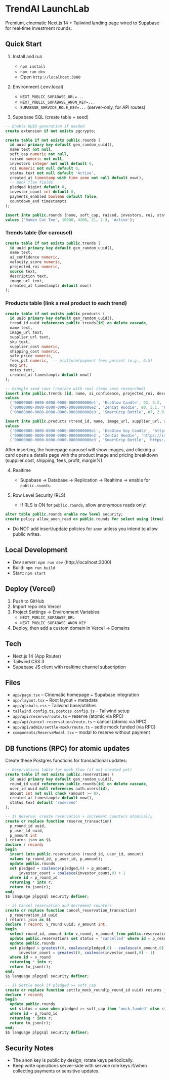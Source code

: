 # TrendAI LaunchLab

Premium, cinematic Next.js 14 + Tailwind landing page wired to Supabase for real‑time investment rounds.

## Quick Start

1. Install and run
   - `npm install`
   - `npm run dev`
   - Open `http://localhost:3000`

2. Environment (.env.local)
   - `NEXT_PUBLIC_SUPABASE_URL=...`
   - `NEXT_PUBLIC_SUPABASE_ANON_KEY=...`
   - `SUPABASE_SERVICE_ROLE_KEY=...` (server-only, for API routes)

3. Supabase SQL (create table + seed)
```sql
-- Enable UUID generation if needed
create extension if not exists pgcrypto;

create table if not exists public.rounds (
  id uuid primary key default gen_random_uuid(),
  name text not null,
  soft_cap numeric not null,
  raised numeric not null,
  investors integer not null default 0,
  roi numeric not null default 0,
  status text not null default 'Active',
  created_at timestamp with time zone not null default now(),
  -- mock flow fields
  pledged bigint default 0,
  investor_count int default 0,
  payments_enabled boolean default false,
  countdown_end timestamptz
);

insert into public.rounds (name, soft_cap, raised, investors, roi, status)
values ('Ramen Cat Tee', 10000, 4200, 21, 2.3, 'Active');
```

### Trends table (for carousel)
```sql
create table if not exists public.trends (
  id uuid primary key default gen_random_uuid(),
  name text,
  ai_confidence numeric,
  velocity_score numeric,
  projected_roi numeric,
  source text,
  description text,
  image_url text,
  created_at timestamptz default now()
);
```

### Products table (link a real product to each trend)
```sql
create table if not exists public.products (
  id uuid primary key default gen_random_uuid(),
  trend_id uuid references public.trends(id) on delete cascade,
  name text,
  image_url text,
  supplier_url text,
  sku text,
  supplier_cost numeric,
  shipping_cost numeric,
  sale_price numeric,
  fees_pct numeric,  -- platform/payment fees percent (e.g., 6.5)
  moq int,
  notes text,
  created_at timestamptz default now()
);

-- Example seed rows (replace with real items once researched)
insert into public.trends (id, name, ai_confidence, projected_roi, description, image_url)
values
  ('00000000-0000-0000-0000-0000000000e1', 'EcoGlow Candle', 92, 3.2, 'Eco decor trend', 'https://images.unsplash.com/photo-1519681393784-d120267933ba?q=80&w=1200&auto=format&fit=crop'),
  ('00000000-0000-0000-0000-0000000000e2', 'ZenCat Hoodie', 90, 3.1, 'Pet hoodie boom', 'https://images.unsplash.com/photo-1512436991641-6745cdb1723f?q=80&w=1200&auto=format&fit=crop'),
  ('00000000-0000-0000-0000-0000000000e3', 'SmartGrip Bottle', 87, 2.9, 'Smart bottle craze', 'https://images.unsplash.com/photo-1514994939321-levy?ixlib=rb-4.0.3&auto=format&fit=crop&w=1200&q=80');

insert into public.products (trend_id, name, image_url, supplier_url, sku, supplier_cost, shipping_cost, sale_price, fees_pct, moq, notes)
values
  ('00000000-0000-0000-0000-0000000000e1', 'EcoGlow Soy Candle', 'https://images.unsplash.com/photo-1519681393784-d120267933ba?q=80&w=1200&auto=format&fit=crop', 'https://example-supplier.com/candle', 'ECO-CND-001', 4.20, 1.20, 22.00, 6.5, 200, 'Recycled glass jar, vanilla + sandalwood'),
  ('00000000-0000-0000-0000-0000000000e2', 'ZenCat Hoodie', 'https://images.unsplash.com/photo-1512436991641-6745cdb1723f?q=80&w=1200&auto=format&fit=crop', 'https://example-supplier.com/zencat', 'CAT-HDY-200', 9.50, 3.50, 39.00, 6.5, 150, 'S-XXL, soft fleece, ear hoodie'),
  ('00000000-0000-0000-0000-0000000000e3', 'SmartGrip Bottle', 'https://images.unsplash.com/photo-1514994939321-levy?ixlib=rb-4.0.3&auto=format&fit=crop&w=1200&q=80', 'https://example-supplier.com/bottle', 'SGB-500', 6.80, 2.40, 34.00, 6.5, 300, 'Magnetic cap, flow sensor');
```

After inserting, the homepage carousel will show images, and clicking a card opens a details page with the product image and pricing breakdown (supplier cost, shipping, fees, profit, margin%).

4. Realtime
   - Supabase → Database → Replication → Realtime → enable for `public.rounds`.

5. Row Level Security (RLS)
   - If RLS is ON for `public.rounds`, allow anonymous reads only:
```sql
alter table public.rounds enable row level security;
create policy allow_anon_read on public.rounds for select using (true);
```
   - Do NOT add insert/update policies for `anon` unless you intend to allow public writes.

## Local Development
- Dev server: `npm run dev` (http://localhost:3000)
- Build: `npm run build`
- Start: `npm start`

## Deploy (Vercel)
1. Push to GitHub
2. Import repo into Vercel
3. Project Settings → Environment Variables:
   - `NEXT_PUBLIC_SUPABASE_URL`
   - `NEXT_PUBLIC_SUPABASE_ANON_KEY`
4. Deploy, then add a custom domain in Vercel → Domains

## Tech
- Next.js 14 (App Router)
- Tailwind CSS 3
- Supabase JS client with realtime channel subscription

## Files
- `app/page.tsx` – Cinematic homepage + Supabase integration
- `app/layout.tsx` – Root layout + metadata
- `app/globals.css` – Tailwind base/utilities
- `tailwind.config.ts`, `postcss.config.js` – Tailwind setup
 - `app/api/reserve/route.ts` – reserve (atomic via RPC)
 - `app/api/cancel-reservation/route.ts` – cancel (atomic via RPC)
 - `app/api/admin/settle-mock/route.ts` – settle mock funded (via RPC)
 - `components/ReserveModal.tsx` – modal to reserve without payment

## DB functions (RPC) for atomic updates
Create these Postgres functions for transactional updates:

```sql
-- Reservations table for mock flow (if not created yet)
create table if not exists public.reservations (
  id uuid primary key default gen_random_uuid(),
  round_id uuid references public.rounds(id) on delete cascade,
  user_id uuid null references auth.users(id),
  amount int not null check (amount >= 0),
  created_at timestamptz default now(),
  status text default 'reserved'
);

-- 1) Reserve: create reservation + increment counters atomically
create or replace function reserve_transaction(
  p_round_id uuid,
  p_user_id uuid,
  p_amount int
) returns json as $$
declare r record;
begin
  insert into public.reservations (round_id, user_id, amount)
  values (p_round_id, p_user_id, p_amount);
  update public.rounds
  set pledged = coalesce(pledged,0) + p_amount,
      investor_count = coalesce(investor_count,0) + 1
  where id = p_round_id
  returning * into r;
  return to_json(r);
end;
$$ language plpgsql security definer;

-- 2) Cancel reservation and decrement counters
create or replace function cancel_reservation_transaction(
  p_reservation_id uuid
) returns json as $$
declare r record; v_round uuid; v_amount int;
begin
  select round_id, amount into v_round, v_amount from public.reservations where id = p_reservation_id;
  update public.reservations set status = 'cancelled' where id = p_reservation_id;
  update public.rounds
  set pledged = greatest(0, coalesce(pledged,0) - coalesce(v_amount,0)),
      investor_count = greatest(0, coalesce(investor_count,0) - 1)
  where id = v_round
  returning * into r;
  return to_json(r);
end;
$$ language plpgsql security definer;

-- 3) Settle mock if pledged >= soft_cap
create or replace function settle_mock_round(p_round_id uuid) returns json as $$
declare r record;
begin
  update public.rounds
  set status = case when pledged >= soft_cap then 'mock_funded' else status end
  where id = p_round_id
  returning * into r;
  return to_json(r);
end;
$$ language plpgsql security definer;
```

## Security Notes
- The anon key is public by design; rotate keys periodically.
- Keep write operations server‑side with service role keys if/when collecting payments or sensitive updates.
